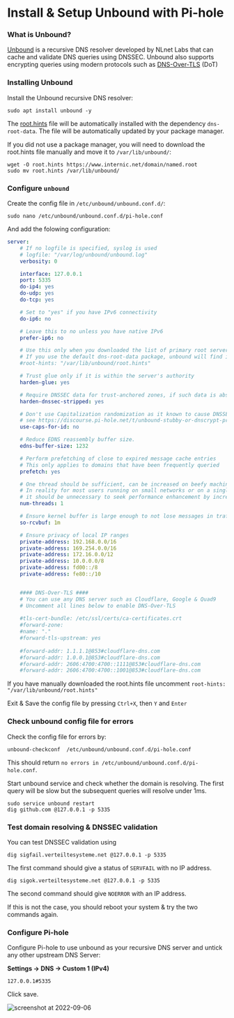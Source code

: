 # Install & Setup Unbound with Pi-hole

### What is Unbound?
[Unbound](https://github.com/NLnetLabs/unbound) is a recursive DNS resolver developed by NLnet Labs that can cache and validate DNS queries using DNSSEC. Unbound also supports encrypting queries using modern protocols such as [DNS-Over-TLS](https://datatracker.ietf.org/doc/html/rfc7858) (DoT)

### Installing Unbound
Install the Unbound recursive DNS resolver:
```
sudo apt install unbound -y
```
The [root.hints](https://www.internic.net/domain/named.root) file will be automatically installed with the dependency `dns-root-data`. The file will be automatically updated by your package manager.

If you did not use a package manager, you will need to download the root.hints file manually and move it to `/var/lib/unbound/`:
```
wget -O root.hints https://www.internic.net/domain/named.root
sudo mv root.hints /var/lib/unbound/
```

### Configure `unbound`

Create the config file in  `/etc/unbound/unbound.conf.d/`:
```
sudo nano /etc/unbound/unbound.conf.d/pi-hole.conf
```

And add the folowing configuration:

```yaml
server:
    # If no logfile is specified, syslog is used
    # logfile: "/var/log/unbound/unbound.log"
    verbosity: 0

    interface: 127.0.0.1
    port: 5335
    do-ip4: yes
    do-udp: yes
    do-tcp: yes

    # Set to "yes" if you have IPv6 connectivity
    do-ip6: no

    # Leave this to no unless you have native IPv6
    prefer-ip6: no

    # Use this only when you downloaded the list of primary root servers!
    # If you use the default dns-root-data package, unbound will find it automatically
    #root-hints: "/var/lib/unbound/root.hints"

    # Trust glue only if it is within the server's authority
    harden-glue: yes

    # Require DNSSEC data for trust-anchored zones, if such data is absent, the zone becomes BOGUS
    harden-dnssec-stripped: yes

    # Don't use Capitalization randomization as it known to cause DNSSEC issues sometimes
    # see https://discourse.pi-hole.net/t/unbound-stubby-or-dnscrypt-proxy/9378 for further details
    use-caps-for-id: no

    # Reduce EDNS reassembly buffer size.
    edns-buffer-size: 1232

    # Perform prefetching of close to expired message cache entries
    # This only applies to domains that have been frequently queried
    prefetch: yes

    # One thread should be sufficient, can be increased on beefy machines. 
    # In reality for most users running on small networks or on a single machine, 
    # it should be unnecessary to seek performance enhancement by increasing num-threads above 1.
    num-threads: 1

    # Ensure kernel buffer is large enough to not lose messages in traffic spikes
    so-rcvbuf: 1m

    # Ensure privacy of local IP ranges
    private-address: 192.168.0.0/16
    private-address: 169.254.0.0/16
    private-address: 172.16.0.0/12
    private-address: 10.0.0.0/8
    private-address: fd00::/8
    private-address: fe80::/10


    #### DNS-Over-TLS ####
    # You can use any DNS server such as Cloudflare, Google & Quad9
    # Uncomment all lines below to enable DNS-Over-TLS
    
    #tls-cert-bundle: /etc/ssl/certs/ca-certificates.crt
    #forward-zone:
    #name: "."
    #forward-tls-upstream: yes
    
    #forward-addr: 1.1.1.1@853#cloudflare-dns.com
    #forward-addr: 1.0.0.1@853#cloudflare-dns.com
    #forward-addr: 2606:4700:4700::1111@853#cloudflare-dns.com
    #forward-addr: 2606:4700:4700::1001@853#cloudflare-dns.com
```
If you have manually downloaded the root.hints file uncomment  `root-hints: "/var/lib/unbound/root.hints"`

Exit & Save the config file by pressing `Ctrl+X`, then `Y` and `Enter`


### Check unbound config file for errors
Check the config file for errors by:
```
unbound-checkconf  /etc/unbound/unbound.conf.d/pi-hole.conf 
```
This should return `no errors in /etc/unbound/unbound.conf.d/pi-hole.conf`.

Start unbound service and check whether the domain is resolving. The first query will be slow but the subsequent queries will resolve under 1ms.
```
sudo service unbound restart
dig github.com @127.0.0.1 -p 5335
```
      
### Test domain resolving & DNSSEC validation
You can test DNSSEC validation using
```
dig sigfail.verteiltesysteme.net @127.0.0.1 -p 5335
```
The first command should give a status of `SERVFAIL` with no IP address.
```
dig sigok.verteiltesysteme.net @127.0.0.1 -p 5335
```
The second command should give `NOERROR` with an IP address.

If this is not the case, you should reboot your system & try the two commands again.

### Configure Pi-hole
Configure Pi-hole to use unbound as your recursive DNS server and untick any other upstream DNS Server:

**Settings -> DNS -> Custom 1 (IPv4)**

```
127.0.0.1#5335
```

Click save.

![screenshot at 2022-09-06](https://i.imgur.com/AgEbDwm.png)

